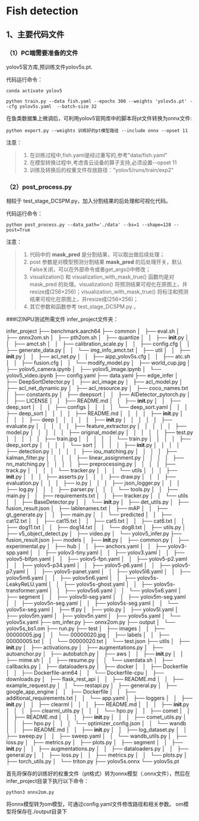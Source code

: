 # Fish detection

## 1、主要代码文件

### （1）PC端需要准备的文件
yolov5官方库,预训练文件yolov5s.pt. 

代码运行命令：
```
conda activate yolov5
```

```
python train.py --data fish.yaml --epochs 300 --weights 'yolov5s.pt' --cfg yolov5s.yaml  --batch-size 32
```

在鱼类数据集上微调后，可利用yolov5官网库中的脚本将pt文件转换为onnx文件:
```
python export.py --weights 训练好的pt模型路径 --include onnx --opset 11
```
注意：

> 1. 在训练过程中,fish.yaml是经过重写的,参考"data/fish.yaml"
> 2. 在模型转换过程中,考虑青云设备的算子支持,必须设置--opset 11
> 3. 训练及转换后的权重文件存放路径："yolov5/runs/train/exp2"

### （2）post_process.py

相较于 test_stage_DCSPM.py，加入分割结果的后处理和可视化代码。

代码运行命令：

```
python post_process.py --data_path='./data' --bs=1 --shape=128 --post=True
```

注意：

> 1. 代码中的 **mask_pred** 是分割结果，可以取出做后续处理；
> 2. post 参数是对模型预测分割结果 **mask_pred** 的后处理开关，默认False关闭，可以在外部命令或者get_args()中修改；
> 3. visualization() 和 visualization_with_mask_true() 函数均是对 mask_pred 的处理。visualization() 将预测结果可视化在原图上，并resize成(256×256)；visualization_with_mask_true() 将标注和预测结果可视化在原图上，并resize成(256×256)；
> 4. 其它参数和函数参考 test_stage_DCSPM.py 。

###(2)NPU测试所需文件
infer_project文件夹：

infer_project
├── benchmark.aarch64
├── common
│   ├── eval.sh
│   ├── onnx2om.sh
│   ├── pth2om.sh
│   ├── quantize
│   │   ├── __init__.py
│   │   ├── amct.sh
│   │   ├── calibration_scale.py
│   │   ├── config.cfg
│   │   ├── generate_data.py
│   │   └── img_info_amct.txt
│   ├── util
│   │   ├── __init__.py
│   │   ├── acl_net.py
│   │   ├── aipp_yolov5s.cfg
│   │   ├── atc.sh
│   │   ├── fusion.cfg
│   │   └── modify_model.py
│   ├── world_cup.jpg
│   ├── yolov5_camera.ipynb
│   ├── yolov5_image.ipynb
│   └── yolov5_video.ipynb
├── config.yaml
├── data.yaml
├── edge_infer
│   ├── DeepSortDetector.py
│   ├── acl_image.py
│   ├── acl_model.py
│   ├── acl_net_dynamic.py
│   ├── acl_resource.py
│   ├── coco_names.txt
│   ├── constants.py
│   ├── deepsort
│   │   ├── AIDetector_pytorch.py
│   │   ├── LICENSE
│   │   ├── README.md
│   │   ├── __init__.py
│   │   ├── deep_sort
│   │   │   ├── configs
│   │   │   │   └── deep_sort.yaml
│   │   │   ├── deep_sort
│   │   │   │   ├── README.md
│   │   │   │   ├── __init__.py
│   │   │   │   ├── deep
│   │   │   │   │   ├── __init__.py
│   │   │   │   │   ├── evaluate.py
│   │   │   │   │   ├── feature_extractor.py
│   │   │   │   │   ├── model.py
│   │   │   │   │   ├── original_model.py
│   │   │   │   │   ├── test.py
│   │   │   │   │   ├── train.jpg
│   │   │   │   │   └── train.py
│   │   │   │   ├── deep_sort.py
│   │   │   │   └── sort
│   │   │   │       ├── __init__.py
│   │   │   │       ├── detection.py
│   │   │   │       ├── iou_matching.py
│   │   │   │       ├── kalman_filter.py
│   │   │   │       ├── linear_assignment.py
│   │   │   │       ├── nn_matching.py
│   │   │   │       ├── preprocessing.py
│   │   │   │       ├── track.py
│   │   │   │       └── tracker.py
│   │   │   └── utils
│   │   │       ├── __init__.py
│   │   │       ├── asserts.py
│   │   │       ├── draw.py
│   │   │       ├── evaluation.py
│   │   │       ├── io.py
│   │   │       ├── json_logger.py
│   │   │       ├── log.py
│   │   │       ├── parser.py
│   │   │       └── tools.py
│   │   ├── main.py
│   │   ├── requirements.txt
│   │   ├── tracker.py
│   │   └── utils
│   │       ├── BaseDetector.py
│   │       └── __init__.py
│   ├── det_utils.py
│   ├── fusion_result.json
│   ├── lablenames.txt
│   ├── mAP
│   │   ├── gt_generate.py
│   │   ├── main.py
│   │   └── predicted
│   │       ├── cat12.txt
│   │       ├── cat15.txt
│   │       ├── cat5.txt
│   │       ├── cat6.txt
│   │       ├── dog11.txt
│   │       ├── dog14.txt
│   │       └── dog8.txt
│   ├── utils.py
│   ├── v5_object_detect.py
│   ├── video.py
│   └── yolov5_infer.py
├── fusion_result.json
├── models
│   ├── __init__.py
│   ├── common.py
│   ├── experimental.py
│   ├── hub
│   │   ├── anchors.yaml
│   │   ├── yolov3-spp.yaml
│   │   ├── yolov3-tiny.yaml
│   │   ├── yolov3.yaml
│   │   ├── yolov5-bifpn.yaml
│   │   ├── yolov5-fpn.yaml
│   │   ├── yolov5-p2.yaml
│   │   ├── yolov5-p34.yaml
│   │   ├── yolov5-p6.yaml
│   │   ├── yolov5-p7.yaml
│   │   ├── yolov5-panet.yaml
│   │   ├── yolov5l6.yaml
│   │   ├── yolov5m6.yaml
│   │   ├── yolov5n6.yaml
│   │   ├── yolov5s-LeakyReLU.yaml
│   │   ├── yolov5s-ghost.yaml
│   │   ├── yolov5s-transformer.yaml
│   │   ├── yolov5s6.yaml
│   │   └── yolov5x6.yaml
│   ├── segment
│   │   ├── yolov5l-seg.yaml
│   │   ├── yolov5m-seg.yaml
│   │   ├── yolov5n-seg.yaml
│   │   ├── yolov5s-seg.yaml
│   │   └── yolov5x-seg.yaml
│   ├── tf.py
│   ├── yolo.py
│   ├── yolov5l.yaml
│   ├── yolov5m.yaml
│   ├── yolov5n.yaml
│   ├── yolov5s.yaml
│   └── yolov5x.yaml
├── om_infer.py
├── onnx2om.py
├── output
│   └── yolov5s_bs1.om
├── run.py
├── test
│   ├── images
│   │   ├── 00000005.jpg
│   │   └── 00000020.jpg
│   ├── labels
│   │   ├── 00000005.txt
│   │   └── 00000020.txt
│   └── test.json
├── utils
│   ├── __init__.py
│   ├── activations.py
│   ├── augmentations.py
│   ├── autoanchor.py
│   ├── autobatch.py
│   ├── aws
│   │   ├── __init__.py
│   │   ├── mime.sh
│   │   ├── resume.py
│   │   └── userdata.sh
│   ├── callbacks.py
│   ├── dataloaders.py
│   ├── docker
│   │   ├── Dockerfile
│   │   ├── Dockerfile-arm64
│   │   └── Dockerfile-cpu
│   ├── downloads.py
│   ├── flask_rest_api
│   │   ├── README.md
│   │   ├── example_request.py
│   │   └── restapi.py
│   ├── general.py
│   ├── google_app_engine
│   │   ├── Dockerfile
│   │   ├── additional_requirements.txt
│   │   └── app.yaml
│   ├── loggers
│   │   ├── __init__.py
│   │   ├── clearml
│   │   │   ├── README.md
│   │   │   ├── __init__.py
│   │   │   ├── clearml_utils.py
│   │   │   └── hpo.py
│   │   ├── comet
│   │   │   ├── README.md
│   │   │   ├── __init__.py
│   │   │   ├── comet_utils.py
│   │   │   ├── hpo.py
│   │   │   └── optimizer_config.json
│   │   └── wandb
│   │       ├── README.md
│   │       ├── __init__.py
│   │       ├── log_dataset.py
│   │       ├── sweep.py
│   │       ├── sweep.yaml
│   │       └── wandb_utils.py
│   ├── loss.py
│   ├── metrics.py
│   ├── plots.py
│   ├── segment
│   │   ├── __init__.py
│   │   ├── augmentations.py
│   │   ├── dataloaders.py
│   │   ├── general.py
│   │   ├── loss.py
│   │   ├── metrics.py
│   │   └── plots.py
│   ├── torch_utils.py
│   └── triton.py
├── yolov5s.onnx
└── yolov5s.pt




首先将保存的训练好的权重文件（pt格式）转为onnx模型（.onnx文件），然后在infer_project目录下执行以下命令：

```
python3 onnx2om.py
```

将onnx模型转为om模型，可通过config.yaml文件修改路径和相关参数。
om模型将保存在./output目录下
